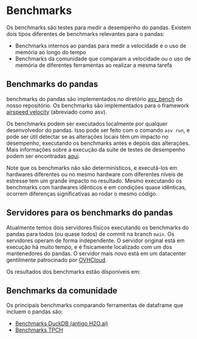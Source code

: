 # Benchmarks

Os benchmarks são testes para medir a desempenho do pandas. Existem dois tipos diferentes de benchmarks relevantes para o pandas:

- Benchmarks internos ao pandas para medir a velocidade e o uso de memória ao longo do tempo
- Benchmarks da comunidade que comparam a velocidade ou o uso de memória de diferentes ferramentas ao realizar a mesma tarefa

## Benchmarks do pandas

benchmarks do pandas são implementados no diretório [asv_bench](https://github.com/pandas-dev/pandas/tree/main/asv_bench)
do nosso repositório. Os benchmarks são implementados para o framework
[airspeed velocity](https://asv.readthedocs.io/en/v0.6.1/) (abreviado como asv).

Os benchmarks podem ser executados localmente por qualquer desenvolvedor do pandas. Isso pode ser feito com o comando `asv run`, e pode ser útil detectar se as alterações locais têm
um impacto no desempenho, executando os benchmarks antes e depois das alterações.
Mais informações sobre a execução da suíte de testes de desempenho podem ser encontradas
[aqui](https://pandas.pydata.org/docs/dev/development/contributing_codebase.html#running-the-performance-test-suite).

Note que os benchmarks não são determinísticos, e executá-los em hardwares diferentes ou no mesmo hardware com diferentes níveis de estresse tem um grande impacto no resultado. Mesmo executando os benchmarks com hardwares idênticos e em condições quase idênticas, ocorrem diferenças significativas ao rodar o mesmo código.

## Servidores para os benchmarks do pandas

Atualmente temos dois servidores físicos executando os benchmarks do pandas para todos
(ou quase todos) de commit na branch `main`. Os servidores operam de forma independente.
O servidor original está em execução há muito tempo, e é fisicamente localizado com um dos mantenedores do pandas. O servidor mais novo está em um datacenter gentilmente patrocinado por [OVHCloud](https://www.ovhcloud.com/).

Os resultados dos benchmarks estão disponíveis em:

## Benchmarks da comunidade

Os principais benchmarks comparando ferramentas de dataframe que incluem o pandas são:

- [Benchmarks DuckDB (antigo H2O.ai)](https://duckdblabs.github.io/db-benchmark/)
- [Benchmarks TPCH](https://pola.rs/posts/benchmarks/)
